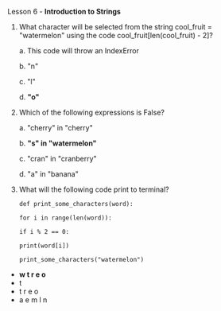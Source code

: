 Lesson 6 - **Introduction to Strings**

1.  What character will be selected from the string cool_fruit = "watermelon" using the code cool_fruit[len(cool_fruit) - 2]?

	a.	This code will throw an IndexError

	b.	"n"

	c.	"l"

	d.	**"o"**
 
2.	Which of the following expressions is False?

	a.	"cherry" in "cherry"
	
	b.	**"s" in "watermelon"**

	c.	"cran" in "cranberry"

	d.	"a" in "banana"

3.	What will the following code print to terminal?

		def print_some_characters(word):

		for i in range(len(word)):

		if i % 2 == 0:

		print(word[i])

		print_some_characters("watermelon")

-	**w
t
r
e
o**
-	t
-	t
r
e
o
-	a
e
m
l
n


